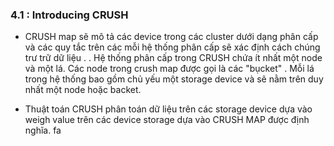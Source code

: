 

### 4.1 :  Introducing CRUSH

- CRUSH map sẽ mô tả các device trong các cluster dưới dạng phân cấp và các quy tắc trên các mỗi hệ thống phân cấp sẽ xác định cách chúng trư trữ dữ liệu . . Hệ thống phân cấp trong CRUSH chứa ít nhất một node và một lá. Các node trong crush map được gọi là các "bụcket" . Mỗi lá trong hệ thống bao gồm chủ yếu một storage device và sẽ nằm trên duy nhất một node hoặc backet. 


- Thuật toán CRUSH phân toán dữ liệu trên các storage device dựa vào weigh value trên các device storage dựa vào CRUSH MAP được định nghĩa. fa